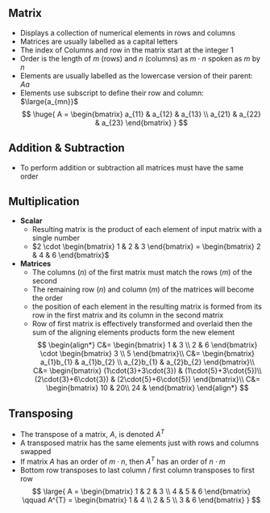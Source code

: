 ## Matrix
- Displays a collection of numerical elements in rows and columns
- Matrices are usually labelled as a capital letters
- The index of Columns and row in the matrix start at the integer $1$
- Order is the length of $m$ (rows) and $n$ (columns) as $m \cdot n$ spoken as $m$ by $n$
- Elements are usually labelled as the lowercase version of their parent: $Aa$
- Elements use subscript to define their row and column: $\large{a_{mn}}$
$$
\huge{
  A = \begin{bmatrix}
    a_{11} & a_{12} & a_{13} \\
    a_{21} & a_{22} & a_{23}
 \end{bmatrix}
}
$$
## Addition & Subtraction
- To perform addition or subtraction all matrices must have the same order
## Multiplication
- **Scalar**
	- Resulting matrix is the product of each element of input matrix with a single number
	- $2 \cdot \begin{bmatrix} 1 &  2 & 3 \end{bmatrix} = \begin{bmatrix} 2 & 4 & 6 \end{bmatrix}$
- **Matrices**
	- The columns ($n$) of the first matrix must match the rows ($m$) of the second
	- The remaining row ($n$) and column ($m$) of the matrices will become the order
	- the position of each element in the resulting matrix is formed from its row in the first matrix and its column in the second matrix
	- Row of first matrix is effectively transformed and overlaid then the sum of the aligning elements products form the new element
$$
\begin{align*}
  C&=
  \begin{bmatrix} 
    1 & 3 \\ 2 & 6
  \end{bmatrix}
  \cdot
  \begin{bmatrix} 
    3 \\ 5
  \end{bmatrix}\\
  C&= \begin{bmatrix}
    a_{1}b_{1} & a_{1}b_{2} \\
    a_{2}b_{1} & a_{2}b_{2}
  \end{bmatrix}\\
  C&= \begin{bmatrix}
    (1\cdot{3}+3\cdot{3}) & (1\cdot{5}+3\cdot{5})\\
    (2\cdot{3}+6\cdot{3}) & (2\cdot{5}+6\cdot{5})
  \end{bmatrix}\\
  C&= \begin{bmatrix}
    10 & 20\\
    24 & 
  \end{bmatrix}
\end{align*}
$$
## Transposing
- The transpose of a matrix, $A$, is denoted $A^T$
- A transposed matrix has the same elements just with rows and columns swapped
- If matrix $A$ has an order of $m\cdot{n}$, then $A^T$ has an order of $n\cdot{m}$
- Bottom row transposes to last column / first column transposes to first row
$$
\large{
  A = \begin{bmatrix} 1 & 2 & 3 \\ 4 & 5 & 6 \end{bmatrix} \qquad
  A^{T} = \begin{bmatrix} 1 & 4 \\ 2 & 5 \\ 3 & 6 \end{bmatrix}
}
$$